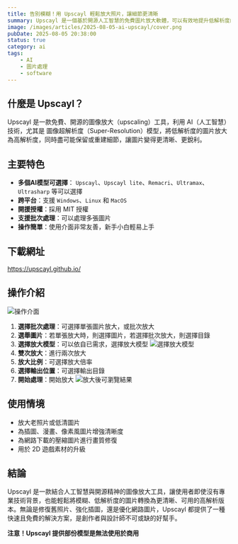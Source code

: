 ```yaml
---
title: 告別模糊！用 Upscayl 輕鬆放大照片，讓細節更清晰
summary: Upscayl 是一個基於開源人工智慧的免費圖片放大軟體，可以有效地提升低解析度的圖片品質。它支援 Linux、Windows 和 macOS 平台，並能將照片放大到超越原始畫質的程度。
image: /images/articles/2025-08-05-ai-upscayl/cover.png
pubDate: 2025-08-05 20:38:00
status: true
category: ai
tags:
    - AI
    - 圖片處理
    - software
---
```


## 什麼是 Upscayl？

Upscayl 是一款免費、開源的圖像放大（upscaling）工具，利用 AI（人工智慧）技術，尤其是 圖像超解析度（Super-Resolution）模型，將低解析度的圖片放大為高解析度，同時盡可能保留或重建細節，讓圖片變得更清晰、更銳利。

## 主要特色

- **多個AI模型可選擇**： `Upscayl`、`Upscayl lite`、`Remacri`、`Ultramax`、`Ultrasharp` 等可以選擇
- **跨平台**：支援 `Windows`、`Linux` 和 `MacOS`
- **開援授權**：採用 MIT 授權
- **支援批次處理**：可以處理多張圖片
- **操作簡單**：使用介面非常友善，新手小白輕易上手

## 下載網址

https://upscayl.github.io/


## 操作介紹

![操作介面](/images/articles/2025-08-05-ai-upscayl/upscayl-01.png)

1. **選擇批次處理**：可選擇單張圖片放大，或批次放大
2. **選舉圖片**：若單張放大時，則選擇圖片，若選擇批次放大，則選擇目錄
3. **選擇放大模型**：可以依自已需求，選擇放大模型 ![選擇放大模型](/images/articles/2025-08-05-ai-upscayl/upscayl-02.png)
4. **雙次放大**：進行兩次放大
5. **放大比例**：可選擇放大倍率
6. **選擇輸出位置**：可選擇輸出目錄
7. **開始處理**：開始放大 ![放大後可瀏覽結果](/images/articles/2025-08-05-ai-upscayl/upscayl-03.png)

## 使用情境

- 放大老照片或低清圖片
- 為插圖、漫畫、像素風圖片增強清晰度
- 為網路下載的壓縮圖片進行畫質修復
- 用於 2D 遊戲素材的升級

## 結論

Upscayl 是一款結合人工智慧與開源精神的圖像放大工具，讓使用者即使沒有專業技術背景，也能輕鬆將模糊、低解析度的圖片轉換為更清晰、可用的高解析版本。無論是修復舊照片、強化插圖，還是優化網路圖片，Upscayl 都提供了一種快速且免費的解決方案，是創作者與設計師不可或缺的好幫手。

**注意！Upscayl 提供部份模型是無法使用於商用**